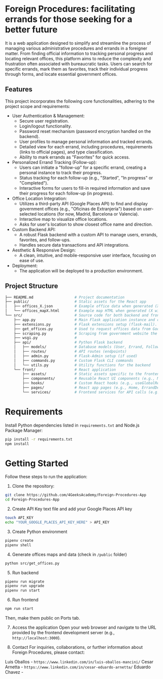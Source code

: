 # Foreign Procedures: facilitating errands for those seeking for a better future

It is a web application designed to simplify and streamline the process of managing various administrative procedures and errands in a foreigner matter. From finding official information to tracking personal progress and locating relevant offices, this platform aims to reduce the complexity and frustration often associated with bureaucratic tasks. Users can search for specific errands, mark them as favorites, track their individual progress through forms, and locate essential government offices.

## Features

This project incorporates the following core functionalities, adhering to the project scope and requirements:

- User Authentication & Management:
  - Secure user registration.
  - Login/logout functionality.
  - Password reset mechanism (password encryption handled on the backend).
  - User profiles to manage personal information and tracked errands.
  - Detailed view for each errand, including procedures, requirements (links to official pages), and type classification.
  - Ability to mark errands as "Favorites" for quick access.
- Personalized Errand Tracking (Follow-up):
  - Users can initiate a "follow-up" for a specific errand, creating a personal instance to track their progress.
  - Status tracking for each follow-up (e.g., "Started", "In progress" or "Completed").
  - Interactive forms for users to fill-in required information and save their progress for each follow-up (in progress).
- Office Location Integration:
  - Utilizes a third-party API (Google Places API) to find and display government offices (e.g., "Oficinas de Extranjería") based on user-selected locations (for now, Madrid, Barcelona or Valencia).
  - Interactive map to visualize office locations.
  - Asks for user's location to show closest office name and direction.
- Custom Backend API:
  - A robust Flask backend with a custom API to manage users, errands, favorites, and follow-ups.
  - Handles secure data transactions and API integrations.
- Aesthetic & Responsive Design:
  - A clean, intuitive, and mobile-responsive user interface, focusing on ease of use.
- Deployment:
  - The application will be deployed to a production environment.

## Project Structure

```bash
├── README.md                   # Project documentation
├── public/                     # Static assets for the React app
│   ├── offices_X.json          # Example office data when generated (X will be the city)
│   └── offices_mapX.html       # Example map HTML when generated (X will be the city)
└── src/                        # Source code for both backend and frontend
    ├── app.py                  # Main Flask application instance and configuration.
    ├── extensions.py           # Flask extensions setup (flask-mail).
    ├── get_offices.py          # Used to request offices data from Google Places API
    ├── scraping.py             # Scraping from government website the errand details
    ├── wsgi.py                 #
    ├── api/                    # Python Flask backend
    │   ├── models/             # Database models (User, Errand, Follow_up, etc.)
    │   ├── routes/             # API routes (endpoints)
    │   ├── admin.py            # Flask-Admin setup (if used)
    │   ├── commands.py         # Custom Flask CLI commands
    │   └── utils.py            # Utility functions for the backend
    └── front/                  # React application
        ├── assets/             # Static assets specific to the frontend
        ├── components/         # Reusable React UI components (e.g., MapViewer, forms)
        ├── hooks/              # Custom React hooks (e.g., useGlobalReducer, useFavorites)
        ├── pages/              # React app pages (e.g., Home, ErrandDetail, MyFollowUps)
        └── services/           # Frontend services for API calls (e.g., favoritesServices)
```

# Requirements

Install Python dependencies listed in `requirements.txt` and Node.js Package Manager:

```bash
pip install -r requirements.txt
npm install
```

# Getting Started

Follow these steps to run the application:

1. Clone the repository:

```bash
git clone https://github.com/4GeeksAcademy/Foreign-Procedures-App
cd Foreign-Procedures-App
```

2. Create API Key text file and add your Google Places API key

```bash
touch API_KEY
echo "YOUR_GOOGLE_PLACES_API_KEY_HERE" > API_KEY
```

3. Create Python environment

```bash
pipenv create
pipenv shell
```

4. Generate offices maps and data (check in `/public` folder)

```bash
python src/get_offices.py
```

5. Run backend

```bash
pipenv run migrate
pipenv run upgrade
pipenv run start
```

6. Run frontend

```bash
npm run start
```

Then, make them public on Ports tab.

7. Access the application
   Open your web browser and navigate to the URL provided by the frontend development server (e.g., `http://localhost:3000`).

8. Contact
   For inquiries, collaborations, or further information about Foreign Procedures, please contact:

Luis Oballos - `https://www.linkedin.com/in/luis-oballos-mancini/`
Cesar Arnetta - `https://www.linkedin.com/in/cesar-eduardo-arnetta/`
Eduardo Chavez - ` `
